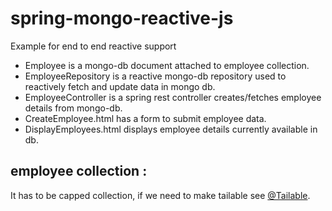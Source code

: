 # spring-mongo-reactive-js
Example for end to end reactive support
<br/>

- Employee is a mongo-db document attached to employee collection.
- EmployeeRepository is a reactive mongo-db repository used to reactively fetch and update data in mongo db.
- EmployeeController is a spring rest controller creates/fetches employee details from mongo-db.
- CreateEmployee.html has a form to submit employee data.
- DisplayEmployees.html displays employee details currently available in db.

## employee collection :
It has to be capped collection, if we need to make tailable see [@Tailable](https://docs.mongodb.com/manual/core/tailable-cursors/).
